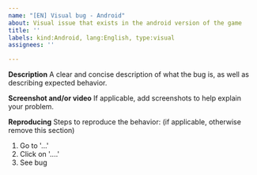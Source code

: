 ```yaml
---
name: "[EN] Visual bug - Android"
about: Visual issue that exists in the android version of the game
title: ''
labels: kind:Android, lang:English, type:visual
assignees: ''

---
```


**Description**
A clear and concise description of what the bug is, as well as describing expected behavior.

**Screenshot and/or video**
If applicable, add screenshots to help explain your problem.

**Reproducing**
Steps to reproduce the behavior: (if applicable, otherwise remove this section)
1. Go to '...'
2. Click on '....'
3. See bug
